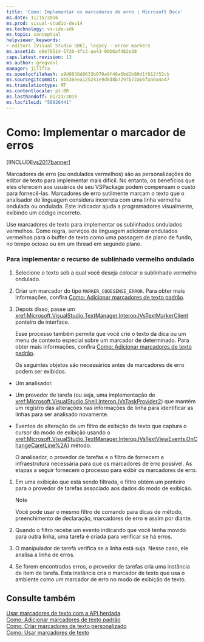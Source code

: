 ```yaml
---
title: 'Como: Implementar os marcadores de erro | Microsoft Docs'
ms.date: 11/15/2016
ms.prod: visual-studio-dev14
ms.technology: vs-ide-sdk
ms.topic: conceptual
helpviewer_keywords:
- editors [Visual Studio SDK], legacy - error markers
ms.assetid: e8e78514-5720-4fc2-aa43-00b6af482e38
caps.latest.revision: 13
ms.author: gregvanl
manager: jillfra
ms.openlocfilehash: a9d0836d9633b070a9f48a6bd2b80d1f012f52cb
ms.sourcegitcommit: 8b538eea125241e9d6d8b7297b72a66faa9a4a47
ms.translationtype: MT
ms.contentlocale: pt-BR
ms.lasthandoff: 01/23/2019
ms.locfileid: "58926441"
---
```

# <a name="how-to-implement-error-markers"></a>Como: Implementar o marcador de erros
[!INCLUDE[vs2017banner](../includes/vs2017banner.md)]

Marcadores de erro (ou ondulados vermelhos) são as personalizações do editor de texto para implementar mais difícil. No entanto, os benefícios que eles oferecem aos usuários de seu VSPackage podem compensam o custo para fornecê-las. Marcadores de erro sutilmente marcam o texto que o analisador de linguagem considera incorreta com uma linha vermelha ondulada ou ondulada. Este indicador ajuda a programadores visualmente, exibindo um código incorreto.  
  
 Use marcadores de texto para implementar os sublinhados ondulados vermelhos. Como regra, serviços de linguagem adicionar ondulados vermelhos para o buffer de texto como uma passagem de plano de fundo, no tempo ocioso ou em um thread em segundo plano.  
  
### <a name="to-implement-the-red-wavy-underline-feature"></a>Para implementar o recurso de sublinhado vermelho ondulado  
  
1. Selecione o texto sob a qual você deseja colocar o sublinhado vermelho ondulado.  
  
2. Criar um marcador do tipo `MARKER_CODESENSE_ERROR`. Para obter mais informações, confira [Como: Adicionar marcadores de texto padrão](../extensibility/how-to-add-standard-text-markers.md).  
  
3. Depois disso, passe um <xref:Microsoft.VisualStudio.TextManager.Interop.IVsTextMarkerClient> ponteiro de interface.  
  
   Esse processo também permite que você crie o texto da dica ou um menu de contexto especial sobre um marcador de determinado. Para obter mais informações, confira [Como: Adicionar marcadores de texto padrão](../extensibility/how-to-add-standard-text-markers.md).  
  
   Os seguintes objetos são necessários antes de marcadores de erro podem ser exibidos.  
  
- Um analisador.  
  
- Um provedor de tarefa (ou seja, uma implementação de <xref:Microsoft.VisualStudio.Shell.Interop.IVsTaskProvider2>) que mantém um registro das alterações nas informações de linha para identificar as linhas para ser analisado novamente.  
  
- Eventos de alteração de um filtro de exibição de texto que captura o cursor do modo de exibição usando o <xref:Microsoft.VisualStudio.TextManager.Interop.IVsTextViewEvents.OnChangeCaretLine%2A>) método.  
  
  O analisador, o provedor de tarefas e o filtro de fornecem a infraestrutura necessária para que os marcadores de erro possível. As etapas a seguir fornecem o processo para exibir os marcadores de erro.  
  
1.  Em uma exibição que está sendo filtrada, o filtro obtém um ponteiro para o provedor de tarefas associado aos dados do modo de exibição.  
  
    > [!NOTE]
    >  Você pode usar o mesmo filtro de comando para dicas de método, preenchimento de declaração, marcadores de erro e assim por diante.  
  
2.  Quando o filtro recebe um evento indicando que você tenha movido para outra linha, uma tarefa é criada para verificar se há erros.  
  
3.  O manipulador de tarefa verifica se a linha está suja. Nesse caso, ele analisa a linha de erros.  
  
4.  Se forem encontrados erros, o provedor de tarefas cria uma instância de item de tarefa. Esta instância cria o marcador de texto que usa o ambiente como um marcador de erro no modo de exibição de texto.  
  
## <a name="see-also"></a>Consulte também  
 [Usar marcadores de texto com a API herdada](../extensibility/using-text-markers-with-the-legacy-api.md)   
 [Como: Adicionar marcadores de texto padrão](../extensibility/how-to-add-standard-text-markers.md)   
 [Como: Criar marcadores de texto personalizado](../extensibility/how-to-create-custom-text-markers.md)   
 [Como: Usar marcadores de texto](../extensibility/how-to-use-text-markers.md)
